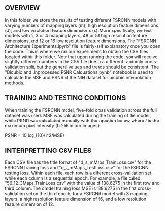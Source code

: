 ## OVERVIEW
In this folder, we store the results of testing different FSRCNN models with varying numbers of mapping layers (m), high resolution feature dimensions (d), and low resolution feature dimensions (s). More specifically, we test models with 2, 3 or 4 mapping layers, 48 or 56 high resolution feature dimensions, and 12 or 16 low resolution feature dimensions. The "FSRCNN Architecture Experiments.ipynb" file is fairly-self explanatory once you open the code. This is where we ran our experiments to obtain the CSV files located within this folder. Note that upon running the code, you will receive slightly different numbers in the CSV file due to a different randomly cross-validation split, but the general values and trends should be consistent. The "Bicubic and Unprocessed PSNR Calcuations.ipynb" notebook is used to calculate the MSE and PSNR of the NIH dataset for bicubic interpolation methods.
      

## TRAINING AND TESTING CONDITIONS
When training the FSRCNN model, five-fold cross validation across the full dataset was used. MSE was calculated during the training of the model, while PSNR was calculated manually with the equation below, where $I$ is the maximum pixel intensity (I=256 in our images):

PSNR = 10 log_{10}(I^2/MSE)

## INTERPRETTING CSV FILES
Each CSV file has the title format of "d_s_mMaps_TrainLoss.csv" for the FSRCNN training loss and "d_s_mMaps_TestLoss.csv" for the FSRCNN testing loss. Within each file, each row is a different cross-validation set, while each column is a sequential epoch. For example, a file called "56_12_3Maps_TrainLoss.csv" with the value of 138.6275 in the first row and third column: The omdel training loss MSE is 138.6275 in the first cross-validation set on the third epoch, for a FSRCNN model with 3 mapping layers, a high resolution feature dimension of 56, and a low resolution feature dimension of 12.
